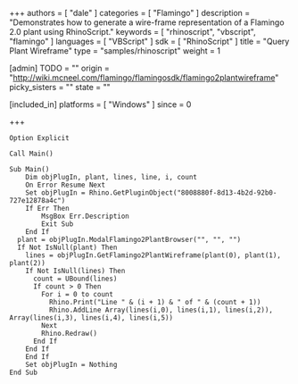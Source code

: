 +++
authors = [ "dale" ]
categories = [ "Flamingo" ]
description = "Demonstrates how to generate a wire-frame representation of a Flamingo 2.0 plant using RhinoScript."
keywords = [ "rhinoscript", "vbscript", "flamingo" ]
languages = [ "VBScript" ]
sdk = [ "RhinoScript" ]
title = "Query Plant Wireframe"
type = "samples/rhinoscript"
weight = 1

[admin]
TODO = ""
origin = "http://wiki.mcneel.com/flamingo/flamingosdk/flamingo2plantwireframe"
picky_sisters = ""
state = ""

[included_in]
platforms = [ "Windows" ]
since = 0

+++

```vbnet
Option Explicit

Call Main()

Sub Main()
	Dim objPlugIn, plant, lines, line, i, count
	On Error Resume Next
	Set objPlugIn = Rhino.GetPluginObject("8008880f-8d13-4b2d-92b0-727e12878a4c")
	If Err Then
		MsgBox Err.Description
		Exit Sub
	End If
  plant = objPlugIn.ModalFlamingo2PlantBrowser("", "", "")
  If Not IsNull(plant) Then
    lines = objPlugIn.GetFlamingo2PlantWireframe(plant(0), plant(1), plant(2))
    If Not IsNull(lines) Then
      count = UBound(lines)
      If count > 0 Then
        For i = 0 to count
          Rhino.Print("Line " & (i + 1) & " of " & (count + 1))
          Rhino.AddLine Array(lines(i,0), lines(i,1), lines(i,2)), Array(lines(i,3), lines(i,4), lines(i,5))
        Next
      	Rhino.Redraw()
      End If
    End If
	End If
	Set objPlugIn = Nothing
End Sub
```
